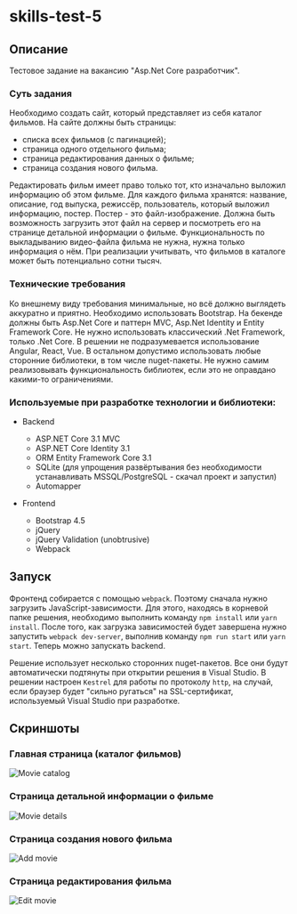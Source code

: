 # skills-test-5

## Описание

Тестовое задание на вакансию "Asp.Net Core разработчик".

### Суть задания
Необходимо создать сайт, который представляет из себя каталог фильмов. На сайте должны быть страницы: 
 - списка всех фильмов (с пагинацией);
 - страница одного отдельного фильма;
 - страница редактирования данных о фильме;
 - страница создания нового фильма. 

Редактировать фильм имеет право только тот, кто изначально выложил информацию об этом фильме. Для каждого фильма хранятся: название, описание, год выпуска, режиссёр, пользователь, который выложил информацию, постер. Постер - это файл-изображение. Должна быть возможность загрузить этот файл на сервер и посмотреть его на странице детальной информации о фильме. Функциональность по выкладыванию видео-файла фильма не нужна, нужна только информация о нём. При реализации учитывать, что фильмов в каталоге может быть потенциально сотни тысяч.

### Технические требования

Ко внешнему виду требования минимальные, но всё должно выглядеть аккуратно и приятно. Необходимо использовать Bootstrap. На бекенде должны быть Asp.Net Core и паттерн MVC, Asp.Net Identity и Entity Framework Core. Не нужно использовать классический .Net Framework, только .Net Core. В решении не подразумевается использование Angular, React, Vue. В остальном допустимо использовать любые сторонние библиотеки, в том числе nuget-пакеты. Не нужно самим реализовывать функциональность библиотек, если это не оправдано какими-то ограничениями.

### Используемые при разработке технологии и библиотеки:

- Backend
  - ASP.NET Core 3.1 MVC
  - ASP.NET Core Identity 3.1
  - ORM Entity Framework Core 3.1
  - SQLite (для упрощения развёртывания без необходимости устанавливать MSSQL/PostgreSQL - скачал проект и запустил)
  - Automapper

- Frontend
  - Bootstrap 4.5
  - jQuery
  - jQuery Validation (unobtrusive)
  - Webpack

## Запуск

Фронтенд собирается с помощью ```webpack```. Поэтому сначала нужно загрузить JavaScript-зависимости. Для этого, находясь в корневой папке решения, необходимо выполнить команду ```npm install``` или ```yarn install```. После того, как загрузка зависимостей будет завершена нужно запустить ```webpack dev-server```, выполнив команду ```npm run start``` или ```yarn start```. Теперь можно запускать backend.

Решение использует несколько сторонних nuget-пакетов. Все они будут автоматически подтянуты при открытии решения в Visual Studio. В решении настроен ```Kestrel``` для работы по протоколу ```http```, на случай, если браузер будет "сильно ругаться" на SSL-сертификат, используемый Visual Studio при разработке.

## Скриншоты

### Главная страница (каталог фильмов)

![Movie catalog](/../screenshots/catalog.png)

### Страница детальной информации о фильме

![Movie details](/../screenshots/details.png)

### Страница создания нового фильма

![Add movie](/../screenshots/add-movie.png)

### Страница редактирования фильма

![Edit movie](/../screenshots/edit-movie.png)
